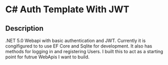 # C# Auth Template With JWT

## Description

.NET 5.0 Webapi with basic authentication and JWT.
Currently it is congifigured to to use EF Core and Sqlite for development.
It also has methods for logging in and registering Users.
I built this to act as a starting point for futrue WebApis I want to build.
